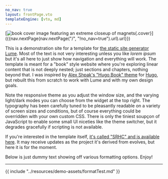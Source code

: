 ```yaml
---
no_nav: true
layout: frontPage.vto
templateEngine: [vto, md]
---
```


[![book cover image featuring an extreme closeup of magnets](/img/cover.jpg){.cover}]({{nav.nextPage(nav.nextPage("/", "!no_nav=true").url).url}})

This is a demonstration site for a template for [the static site generator Lume](https://lume.land). Most of the text is not very interesting unless you like _lorem ipsum_ but it's all here to just show how navigation and everything will work. The template is meant for a "book" style website where you're exploring linear content that is not deeply nested; just sections and chapters, nothing beyond that. I was inspired by [Alex Shpak's "Hugo Book" theme](https://hugo-book-demo.netlify.app/docs/example/) for [Hugo](https://gohugo.io/), but rebuilt this from scratch to work with Lume and with my own design goals. 

Note the responsive theme as you adjust the window size, and the varying light/dark modes you can choose from the widget at the top right. The typography has been carefully tuned to be pleasantly readable on a variety of screen sizes and conditions, but of course everything could be overridden with your own custom CSS. There is only the tiniest soupçon of JavaScript to enable some small UI niceties like the theme switcher, but it degrades gracefully if scripting is not available. 

If you're interested in the template itself, [it's called "SRHC" and is available here](https://github.com/sjml/srhc-template). It may receive updates as the project it's derived from evolves, but here it is for the moment. 

Below is just dummy text showing off various formatting options. Enjoy! 

----

{{ include "../resources/demo-assets/formatTest.md" }}

